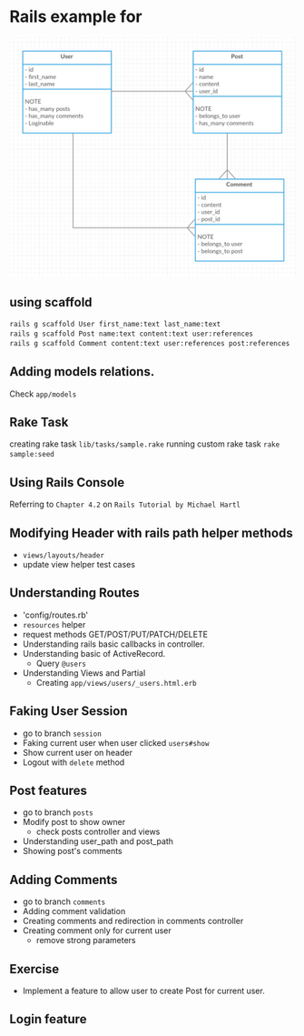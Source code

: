 # Rails example for

![Image](https://raw.githubusercontent.com/SaKKo/muic-iccs474-2015t2-models/master/models.png)

## using scaffold

```bash
rails g scaffold User first_name:text last_name:text
rails g scaffold Post name:text content:text user:references
rails g scaffold Comment content:text user:references post:references
```

## Adding models relations.

Check `app/models`

## Rake Task

creating rake task `lib/tasks/sample.rake`
running custom rake task `rake sample:seed`

## Using Rails Console

Referring to `Chapter 4.2` on `Rails Tutorial by Michael Hartl `

## Modifying Header with rails path helper methods
- `views/layouts/header`
- update view helper test cases

## Understanding Routes
- 'config/routes.rb'
- `resources` helper
- request methods GET/POST/PUT/PATCH/DELETE
- Understanding rails basic callbacks in controller.
- Understanding basic of ActiveRecord.
    - Query `@users`
- Understanding Views and Partial
    - Creating `app/views/users/_users.html.erb`

## Faking User Session
- go to branch `session`
- Faking current user when user clicked `users#show`
- Show current user on header
- Logout with `delete` method

## Post features
- go to branch `posts`
- Modify post to show owner
    - check posts controller and views
- Understanding user_path and post_path
- Showing post's comments

## Adding Comments
- go to branch `comments`
- Adding comment validation
- Creating comments and redirection in comments controller
- Creating comment only for current user
    - remove strong parameters

## Exercise
- Implement a feature to allow user to create Post for current user.

## Login feature
